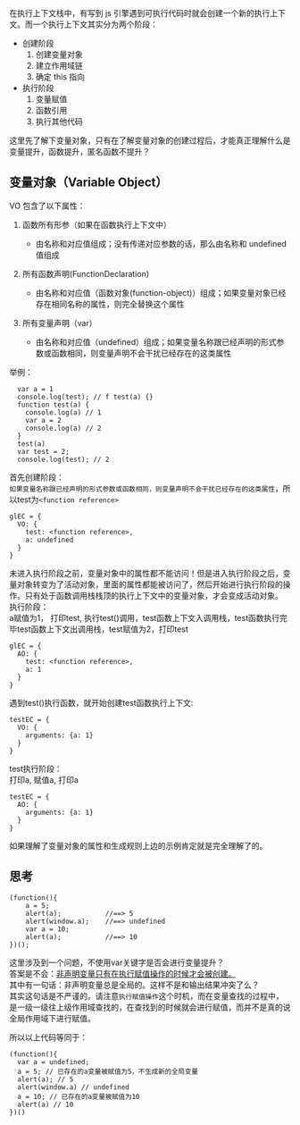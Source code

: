 在执行上下文栈中，有写到 js 引擎遇到可执行代码时就会创建一个新的执行上下文。而一个执行上下文其实分为两个阶段：

- 创建阶段
  1. 创建变量对象
  2. 建立作用域链
  3. 确定 this 指向
- 执行阶段
  1. 变量赋值
  2. 函数引用
  3. 执行其他代码

这里先了解下变量对象，只有在了解变量对象的创建过程后，才能真正理解什么是变量提升，函数提升，匿名函数不提升？

## 变量对象（Variable Object）

VO 包含了以下属性：

1. 函数所有形参（如果在函数执行上下文中）

   - 由名称和对应值组成；没有传递对应参数的话，那么由名称和 undefined 值组成

2. 所有函数声明(FunctionDeclaration)

   - 由名称和对应值（函数对象(function-object)）组成；如果变量对象已经存在相同名称的属性，则完全替换这个属性

3. 所有变量声明（var）

   - 由名称和对应值（undefined）组成；如果变量名称跟已经声明的形式参数或函数相同，则变量声明不会干扰已经存在的这类属性

举例：

```
  var a = 1
  console.log(test); // f test(a) {}
  function test(a) {
    console.log(a) // 1
    var a = 2
    console.log(a) // 2
  }
  test(a)
  var test = 2;
  console.log(test); // 2
```
首先创建阶段：  
`如果变量名称跟已经声明的形式参数或函数相同，则变量声明不会干扰已经存在的这类属性`，所以test为`<function reference>`
```
glEC = {
  VO: {
    test: <function reference>,
    a: undefined
  }
}
```
未进入执行阶段之前，变量对象中的属性都不能访问！但是进入执行阶段之后，变量对象转变为了活动对象，里面的属性都能被访问了，然后开始进行执行阶段的操作。只有处于函数调用栈栈顶的执行上下文中的变量对象，才会变成活动对象。  
执行阶段：  
a赋值为1， 打印test, 执行test()调用，test函数上下文入调用栈，test函数执行完毕test函数上下文出调用栈，test赋值为2，打印test
```
glEC = {
  AO: {
    test: <function reference>,
    a: 1
  }
}
```
遇到test()执行函数，就开始创建test函数执行上下文:
```
testEC = {
  VO: {
    arguments: {a: 1}
  }
}
```
test执行阶段：  
打印a, 赋值a, 打印a
```
testEC = {
  AO: {
    arguments: {a: 1}
  }
}
```
如果理解了变量对象的属性和生成规则上边的示例肯定就是完全理解了的。

## 思考
```
(function(){
    a = 5;
    alert(a);           //==> 5
    alert(window.a);    //==> undefined
    var a = 10;
    alert(a);           //==> 10
})();
```
这里涉及到一个问题，不使用var关键字是否会进行变量提升？  
答案是不会：[非声明变量只有在执行赋值操作的时候才会被创建。](https://developer.mozilla.org/zh-CN/docs/Web/JavaScript/Reference/Statements/var)  
其中有一句话：非声明变量总是全局的。这样不是和输出结果冲突了么？  
其实这句话是不严谨的。请注意`执行赋值操作`这个时机，而在变量查找的过程中，是一级一级往上级作用域查找的，在查找到的时候就会进行赋值，而并不是真的说全局作用域下进行赋值。

所以以上代码等同于：
```
(function(){
  var a = undefined;
  a = 5; // 已存在的a变量被赋值为5，不生成新的全局变量
  alert(a); // 5
  alert(window.a) // undefined
  a = 10; // 已存在的a变量被赋值为10
  alert(a) // 10
})()
```